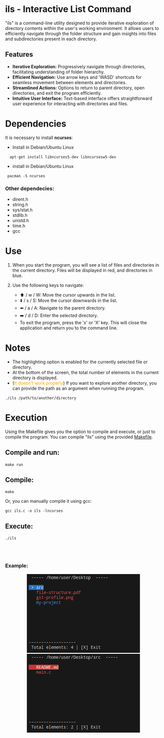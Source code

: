 # ils - Interactive List Command

"ils" is a command-line utility designed to provide iterative exploration of directory contents within the user's working environment. It allows users to efficiently navigate through the folder structure and gain insights into files and subdirectories present in each directory.

## Features

- **Iterative Exploration:** Progressively navigate through directories, facilitating understanding of folder hierarchy.
- **Efficient Navigation:** Use arrow keys and 'WASD' shortcuts for seamless movement between elements and directories.
- **Streamlined Actions:** Options to return to parent directory, open directories, and exit the program efficiently.
- **Intuitive User Interface:** Text-based interface offers straightforward user experience for interacting with directories and files.



# Dependencies 
It is necessary to install __ncurses__:

- Install in Debian/Ubuntu Linux

```
  apt-get install libncurses5-dev libncursesw5-dev
```

- install in Debian/Ubuntu Linux

```
 pacman -S ncurses
```

### Other dependecies:

- dirent.h
- string.h
- sys/stat.h
- stdlib.h
- unistd.h
- time.h
- gcc

# Use

1. When you start the program, you will see a list of files and directories in the current directory. Files will be displayed in red, and directories in blue.

2. Use the following keys to navigate:

   - ⬆️ / w / W: Move the cursor upwards in the list.
   - ⬇️ / s / S: Move the cursor downwards in the list.
   - ⬅️ / a / A: Navigate to the parent directory.
   - ➡️ / d / D: Enter the selected directory.
   - To exit the program, press the 'x' or 'X' key. This will close the application and return you to the command line.


# Notes

- The highlighting option is enabled for the currently selected file or directory.
- At the bottom of the screen, the total number of elements in the current directory is displayed.
- (<span style="color:orange">It doesn't work properly</span>) If you want to explore another directory, you can provide the path as an argument when running the program.

```
./ils /path/to/another/directory
```


# Execution

Using the Makefile gives you the option to compile and execute, or just to compile the program. You can compile "ils" using the provided [Makefile](https://github.com/dfandinodovalo/ils/blob/main/Makefile).

## Compile and run:

```
make run
```

## Compile:

```
make
```

Or, you can manually compile it using gcc:

```
gcc ils.c -o ils -lncurses
```

## Execute:


```
./ils
```
<br>
<br>

### Example:

<p align="center">
  <img src="https://github.com/dfandinodovalo/ils/blob/main/docs/image_1.png?raw=true" alt="ils running in /home/user/Desktop">
  <img src="https://github.com/dfandinodovalo/ils/blob/main/docs/image_2.png?raw=true" alt="ils running in /home/user/Desktop/src">
</p>